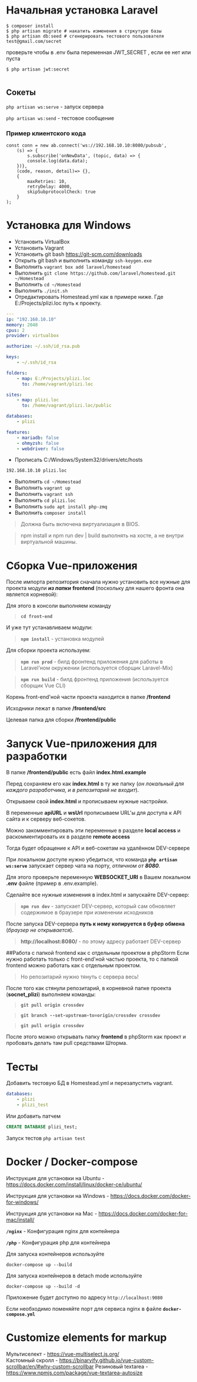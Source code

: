 # Начальная установка Laravel

```
$ composer install
$ php artisan migrate # накатить изменения в стркутуре базы
$ php artisan db:seed # сгенерировать тестового пользователя test@gmail.com/secret
```

проверьте чтобы в .env была переменная JWT_SECRET , если ее нет или пуста

```
$ php artisan jwt:secret


```


## Сокеты

`php artisan ws:serve` - запуск сервера

`php artisan ws:send` - тестовое сообщение


### Пример клиентского кода

```
const conn = new ab.connect('ws://192.168.10.10:8080/pubsub',
    (s) => {
        s.subscribe('onNewData', (topic, data) => {
        console.log(data.data);
    })},
    (code, reason, detail)=> {},
    {
        maxRetries: 10,
        retryDelay: 4000,
        skipSubprotocolCheck: true
    }
);

```


# Установка для Windows

- Установить VirtualBox
- Установить Vagrant
- Установить git bash https://git-scm.com/downloads
- Открыть git bash и выполнить команду `ssh-keygen.exe`
- Выполнить `vagrant box add laravel/homestead`
- Выполнить `git clone https://github.com/laravel/homestead.git ~/Homestead`
- Выполнить `cd ~/Homestead`
- Выполнить `./init.sh`
- Отредактировать Homestead.yml как в примере ниже. Где E:/Projects/plizi.loc путь к проекту.
```yaml
---
ip: "192.168.10.10"
memory: 2048
cpus: 2
provider: virtualbox

authorize: ~/.ssh/id_rsa.pub

keys:
    - ~/.ssh/id_rsa

folders:
    - map: E:/Projects/plizi.loc
      to: /home/vagrant/plizi.loc

sites:
    - map: plizi.loc
      to: /home/vagrant/plizi.loc/public

databases:
    - plizi

features:
    - mariadb: false
    - ohmyzsh: false
    - webdriver: false
```
- Прописать C:/Windows/System32/drivers/etc/hosts

```
192.168.10.10 plizi.loc
```

- Выполнить `cd ~/Homestead`
- Выполнить `vagrant up`
- Выполнить `vagrant ssh`
- Выполнить `cd plizi.loc`
- Выполнить `sudo apt install php-zmq`
- Выполнить `composer install` 

> Должна быть включена виртуализация в BIOS.

> npm install и npm run dev | build выполнять на хосте, а не внутри виртуальной машины.



# Сборка Vue-приложения
После импорта репозитория сначала нужно установить все нужные для проекта модули **_из папки_** **frontend** (поскольку для нашего фронта она является корневой):

Для этого в консоли выполняем команду

> **`cd front-end`**

И уже тут устанавливаем модули:

> **`npm install`** - установка модулей

Для сборки проекта используем:

> **`npm run prod`** - билд фронтенд приложения для работы в Laravel'ном окружении (используется сборщик Laravel-Mix)

> **`npm run build`** - билд фронтенд приложения (используется сборщик Vue CLI)

Корень front-end'ной части проекта находится в папке **/frontend**

Исходники лежат в папке **/frontend/src**
 
Целевая папка для сборки **/frontend/public**


# Запуск Vue-приложения для разработки

В папке **/frontend/public** есть файл **index.html.example**  

Перед сохраняем его как **index.html** в ту же папку (_он локальный для каждого разработчика, и в репозитарий не входит_).

Открываем свой **index.html** и прописываем нужные настройки.

В переменные **apiURL** и **wsUrl** прописываем URL'ы для доступа к API сайта и к серверу веб-сокетов.

Можно закомментировать эти переменные в разделе **local access** и раскомментировать их в разделе **remote access**

Тогда будет обращение к API и веб-сокетам на удалённом DEV-сервере

При локальном доступе нужно убедиться, что команда **`php artisan ws:serve`** запускает сервер чата на порту, _отличном от **8080**_.

Для этого проверьте переменную **WEBSOCKET_URI** в Вашем локальном **.env** файле (пример в .env.example).

Сделайте все нужные изменения в index.html и запускайте DEV-сервер:

> **`npm run dev`** - запускает DEV-сервер, который сам обновляет содержимое в браузере при изменении исходников

После запуска DEV-сервера **путь к нему копируется в буфер обмена** (_браузер не открывается_).

> **http://localhost:8080/** - по этому адресу работает DEV-сервер


##Работа с папкой frontend  как с отдельным проектом в phpStorm
Если нужно работать только с front-end'ной частью проекта, то с папкой frontend можно работать как с отдельным проектом.   

> Но репозитарий нужно тянуть с сервера весь! 

После того как стянули репозитарий, в корневной папке проекта (**socnet_plizi**) выполняем команды:

> **`git pull origin crossdev`**

> **`git branch --set-upstream-to=origin/crossdev crossdev`**

> **`git pull origin crossdev`**

После этого можно открывать папку **frontend** в phpStorm как проект и пробовать делать там pull средствами Шторма.

# Тесты

Добавить тестовую БД в Homestead.yml и перезапустить vagrant.
```yaml
databases:
    - plizi
    - plizi_test
```
Или добавить патчем
```sql
CREATE DATABASE plizi_test;
```

Запуск тестов
`php artisan test`

# Docker / Docker-compose

Инструкция для установки на Ubuntu - https://docs.docker.com/install/linux/docker-ce/ubuntu/

Инструкция для установки на Windows - https://docs.docker.com/docker-for-windows/

Инструкция для установки на Mac - https://docs.docker.com/docker-for-mac/install/

**`/nginx`** - Конфигурация nginx для контейнера

**`/php`** - Конфигурация php для контейнера

Для запуска контейнеров используйте

`docker-compose up --build`

Для запуска контейнеров в detach mode используйте

`docker-compose up --build -d`

Приложение будет доступно по адресу
`http://localhost:9080`

Если необходимо поменяйте порт для сервиса nginx в файле **`docker-compose.yml`**

# Customize elements for markup 

Мультиселект        - https://vue-multiselect.js.org/  
Кастомный скролл    - https://binaryify.github.io/vue-custom-scrollbar/en/#why-custom-scrollbar
Резиновый textarea  - https://www.npmjs.com/package/vue-textarea-autosize
